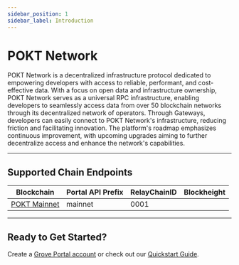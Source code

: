 ```yaml
---
sidebar_position: 1
sidebar_label: Introduction
---
```


# POKT Network

POKT Network is a decentralized infrastructure protocol dedicated to empowering developers with access to reliable, performant, and cost-effective data. With a focus on open data and infrastructure ownership, POKT Network serves as a universal RPC infrastructure, enabling developers to seamlessly access data from over 50 blockchain networks through its decentralized network of operators. Through Gateways, developers can easily connect to POKT Network's infrastructure, reducing friction and facilitating innovation. The platform's roadmap emphasizes continuous improvement, with upcoming upgrades aiming to further decentralize access and enhance the network's capabilities.

---

## Supported Chain Endpoints

| Blockchain                               | Portal API Prefix | RelayChainID | Blockheight |
| ---------------------------------------- | ----------------- | ------------ | ----------- |
| [POKT Mainnet](./endpoints/pokt-mainnet) | mainnet      | 0001         |             |

---

## Ready to Get Started?

Create a [Grove Portal account](https://portal.grove.city) or check out our [Quickstart Guide](/guides/getting-started/quickstart).
